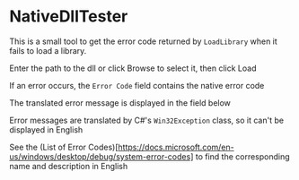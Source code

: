 # NativeDllTester

This is a small tool to get the error code returned by `LoadLibrary` when it fails to load a library.

Enter the path to the dll or click Browse to select it, then click Load

If an error occurs, the `Error Code` field contains the native error code

The translated error message is displayed in the field below

Error messages are translated by C#'s `Win32Exception` class, so it can't be displayed in English

See the (List of Error Codes)[https://docs.microsoft.com/en-us/windows/desktop/debug/system-error-codes] to find the corresponding name and description in English
